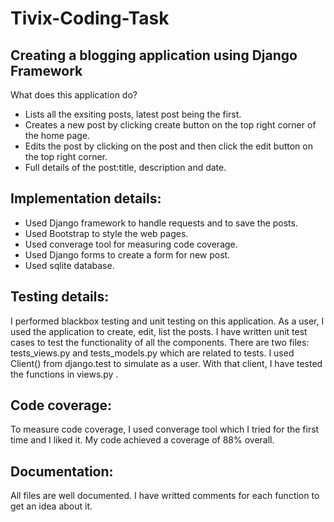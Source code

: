# Tivix-Coding-Task

 Creating a blogging application using Django Framework
 -----------------------------------------------------------
 
 What does this application do?
 * Lists all the exsiting posts, latest post being the first.
 * Creates a new post by clicking create button on the top right corner of the home page.
 * Edits the post by clicking on the post and then click the edit button on the top right corner.
 * Full details of the post:title, description and date.
 
 Implementation details:
 ------------------------------------------------------------
 
* Used Django framework to handle requests and to save the posts.                                                                              
* Used Bootstrap to style the web pages.
* Used converage tool for measuring code coverage.
* Used Django forms to create a form for new post.
* Used sqlite database.
 
 Testing details:
 -------------------------------------------------------------
 
I performed blackbox testing and unit testing on this application. As a user, I used the application to create, edit, list the posts. I have written unit test cases to test the functionality of all the components. There are two files: tests_views.py and tests_models.py which are related to tests. I used Client() from django.test to simulate as a user. With that client, I have tested the functions in views.py . 
 
Code coverage:
-------------------------------------------------------------

To measure code coverage, I used converage tool which I tried for the first time and I liked it. My code achieved a coverage of 88% overall.
 
 Documentation: 
 -------------------------------------------------------------
 All files are well documented. I have writted comments for each function to get an idea about it.

